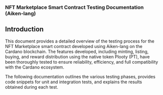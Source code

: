 ### NFT Marketplace Smart Contract Testing Documentation (Aiken-lang)

## Introduction

This document provides a detailed overview of the testing process for the NFT Marketplace smart contract developed using Aiken-lang on the Cardano blockchain. The features developed, including minting, listing, buying, and reward distribution using the native token Plooty (PT), have been thoroughly tested to ensure reliability, efficiency, and full compatibility with the Cardano ecosystem.

The following documentation outlines the various testing phases, provides code snippets for unit and integration tests, and explains the results obtained during each test.